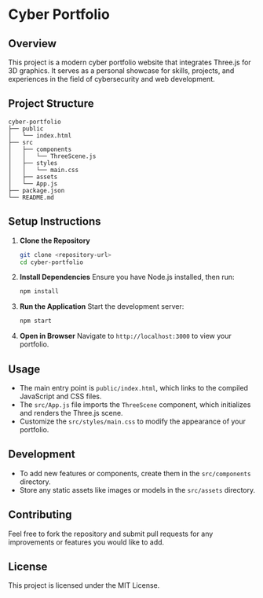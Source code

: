 # Cyber Portfolio

## Overview
This project is a modern cyber portfolio website that integrates Three.js for 3D graphics. It serves as a personal showcase for skills, projects, and experiences in the field of cybersecurity and web development.

## Project Structure
```
cyber-portfolio
├── public
│   └── index.html
├── src
│   ├── components
│   │   └── ThreeScene.js
│   ├── styles
│   │   └── main.css
│   ├── assets
│   └── App.js
├── package.json
└── README.md
```

## Setup Instructions

1. **Clone the Repository**
   ```bash
   git clone <repository-url>
   cd cyber-portfolio
   ```

2. **Install Dependencies**
   Ensure you have Node.js installed, then run:
   ```bash
   npm install
   ```

3. **Run the Application**
   Start the development server:
   ```bash
   npm start
   ```

4. **Open in Browser**
   Navigate to `http://localhost:3000` to view your portfolio.

## Usage
- The main entry point is `public/index.html`, which links to the compiled JavaScript and CSS files.
- The `src/App.js` file imports the `ThreeScene` component, which initializes and renders the Three.js scene.
- Customize the `src/styles/main.css` to modify the appearance of your portfolio.

## Development
- To add new features or components, create them in the `src/components` directory.
- Store any static assets like images or models in the `src/assets` directory.

## Contributing
Feel free to fork the repository and submit pull requests for any improvements or features you would like to add.

## License
This project is licensed under the MIT License.